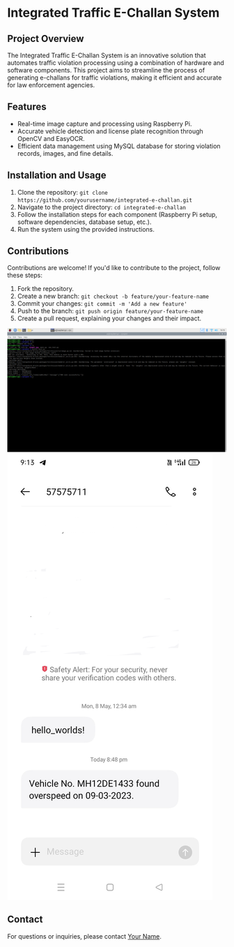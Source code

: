 # Integrated Traffic E-Challan System


## Project Overview

The Integrated Traffic E-Challan System is an innovative solution that automates traffic violation processing using a combination of hardware and software components. This project aims to streamline the process of generating e-challans for traffic violations, making it efficient and accurate for law enforcement agencies.

## Features

- Real-time image capture and processing using Raspberry Pi.
- Accurate vehicle detection and license plate recognition through OpenCV and EasyOCR.
- Efficient data management using MySQL database for storing violation records, images, and fine details.

## Installation and Usage

1. Clone the repository: `git clone https://github.com/yourusername/integrated-e-challan.git`
2. Navigate to the project directory: `cd integrated-e-challan`
3. Follow the installation steps for each component (Raspberry Pi setup, software dependencies, database setup, etc.).
4. Run the system using the provided instructions.

## Contributions

Contributions are welcome! If you'd like to contribute to the project, follow these steps:
1. Fork the repository.
2. Create a new branch: `git checkout -b feature/your-feature-name`
3. Commit your changes: `git commit -m 'Add a new feature'`
4. Push to the branch: `git push origin feature/your-feature-name`
5. Create a pull request, explaining your changes and their impact.


![Screenshot of the CLI](screenshots/CLI.png)
![Screenshot of the Interface](screenshots/image.png)

## Contact

For questions or inquiries, please contact [Your Name](mailto:youremail@example.com).
